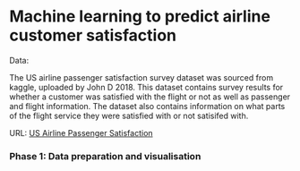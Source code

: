 # Machine learning to predict airline customer satisfaction

Data: 

The US airline passenger satisfaction survey dataset was sourced from kaggle, uploaded by John D 2018. This dataset contains survey results for whether a customer was satisfied with the flight or not as well as passenger and flight information. The dataset also contains information on what parts of the flight service they were satisfied with or not satisifed with.

URL: [US Airline Passenger Satisfaction](https://www.kaggle.com/datasets/johndddddd/customer-satisfaction)

### **Phase 1**: Data preparation and visualisation
